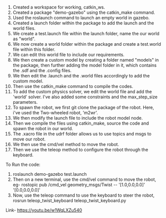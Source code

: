 1. Created a workspace for working, catkin_ws.
2. Created a package "demo-gazebo" using the catkin_make command.
3. Used the roslaunch command to launch an empty world in gazebo.
4. Created a launch folder within the package to add the launch and the world files.
5. We create a test.launch file within the launch folder, name the our world as "world".
6. We now create a world folder within the package and create a test.world file within this folder.
7. We can edit this world file to include our requirements.
8. We then create a custom model by creating a folder named "models" in the package, then further adding the model folder in it, which contains the .sdf and the .config files.
9. We then edit the .launch and the .world files accordingly to add the custom model.
10. Then use the catkin_make command to compile the codes.
11. To add the custom physics solver, we edit the world file and add the 'world' solver. I've also added some constraints and the max_step_size parameters.
12. To spawn the robot, we first git clone the package of the robot. Here, i've used the Two-wheeled robot, 'm2wr'.
13. We then modify the launch file to include the robot model node.
14. Then we compile the files using catkin_make, source the code and spawn the robot in our world.
15. The .xacro file in the udrf folder allows us to use topics and msgs to move our robot.
16. We then use the cmd/vel method to move the robot.
17. Then we use the teleop method to configure the robot through the keyboard.

To Run the code:
1. roslaunch demo-gazebo test.launch
2. Then on a new terminal, use the cmd/vel command to move the robot, eg- rostopic pub /cmd_vel geometry_msgs/Twist -- '[1.0,0.0,0.0]' '[0.0,0.0,0.0]'
3. Now, use the teleop command to use the keyboard to steer the robot, rosrun teleop_twist_keyboard teleop_twist_keyboard.py

Link- https://youtu.be/w1WqLXZu540
